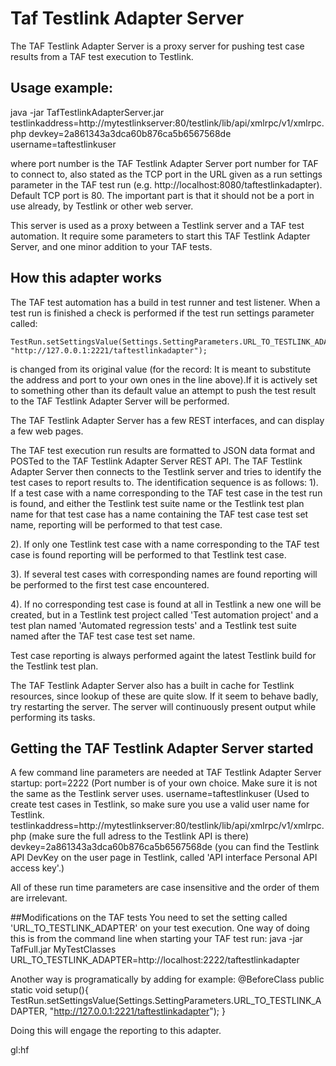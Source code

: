 # Taf Testlink Adapter Server
The TAF Testlink Adapter Server is a proxy server for pushing test case results from a TAF test execution to Testlink.

## Usage example:
java -jar TafTestlinkAdapterServer.jar testlinkaddress=http://mytestlinkserver:80/testlink/lib/api/xmlrpc/v1/xmlrpc.php devkey=2a861343a3dca60b876ca5b6567568de username=taftestlinkuser

where port number is the TAF Testlink Adapter Server port number for TAF to connect to, also stated as the TCP port in the URL given as a run settings parameter in the TAF test run (e.g. http://localhost:8080/taftestlinkadapter).
Default TCP port is 80. The important part is that it should not be a port in use already, by Testlink or other web server.

This server is used as a proxy between a Testlink server and a TAF test automation. 
It require some parameters to start this TAF Testlink Adapter Server, and one minor addition to your TAF tests.

## How this adapter works
The TAF test automation has a build in test runner and test listener. When a test run is finished a check is performed if the test run settings parameter called:

    TestRun.setSettingsValue(Settings.SettingParameters.URL_TO_TESTLINK_ADAPTER, "http://127.0.0.1:2221/taftestlinkadapter");

is changed from its original value (for the record: It is meant to substitute the address and port to your own ones in the line above).If it is actively set to something other than its default value an attempt to push the test result to the TAF Testlink Adapter Server will be performed. 

The TAF Testlink Adapter Server has a few REST interfaces, and can display a few web pages. 

The TAF test execution run results are formatted to JSON data format and POSTed to the TAF Testlink Adapter Server REST API.
The TAF Testlink Adapter Server then connects to the Testlink server and tries to identify the test cases to report results to. The identification sequence is as follows: 
  1). If a test case with a name corresponding to the TAF test case in the test 
      run is found, and either the Testlink test suite name or the Testlink test 
      plan name for that test case has a name containing the TAF test case test 
      set name, reporting will be performed to that test case.

  2). If only one Testlink test case with a name corresponding to the TAF test 
      case is found reporting will be performed to that Testlink test case.

  3). If several test cases with corresponding names are found reporting 
      will be performed to the first test case encountered.

  4). If no corresponding test case is found at all in Testlink a new one will 
      be created, but in a Testlink test project called 'Test automation project'
      and a test plan named 'Automated regression tests' and a Testlink test 
      suite named after the TAF test case test set name.

Test case reporting is always performed againt the latest Testlink build for the Testlink test plan.

The TAF Testlink Adapter Server also has a built in cache for Testlink resources, since lookup of these are quite slow. If it seem to behave badly, try restarting the server. The server will continuously present output while performing its tasks.

## Getting the TAF Testlink Adapter Server started
A few command line parameters are needed at TAF Testlink Adapter Server startup:
  port=2222 (Port number is of your own choice. Make sure it is not the same as the Testlink server uses.
  username=taftestlinkuser (Used to create test cases in Testlink, so make sure you use a valid user name for Testlink.
  testlinkaddress=http://mytestlinkserver:80/testlink/lib/api/xmlrpc/v1/xmlrpc.php (make sure the full adress to the Testlink API is there)
  devkey=2a861343a3dca60b876ca5b6567568de (you can find the Testlink API DevKey on the user page in Testlink, called 'API interface Personal API access key'.)

All of these run time parameters are case insensitive and the order of them are irrelevant.

##Modifications on the TAF tests
You need to set the setting called 'URL_TO_TESTLINK_ADAPTER' on your test execution. One way of doing this is from the command line when starting your TAF test run:
   java -jar TafFull.jar MyTestClasses URL_TO_TESTLINK_ADAPTER=http://localhost:2222/taftestlinkadapter

Another way is programatically by adding for example:
    @BeforeClass
    public static void setup(){
        TestRun.setSettingsValue(Settings.SettingParameters.URL_TO_TESTLINK_ADAPTER, "http://127.0.0.1:2221/taftestlinkadapter");
    }

Doing this will engage the reporting to this adapter.

gl:hf
